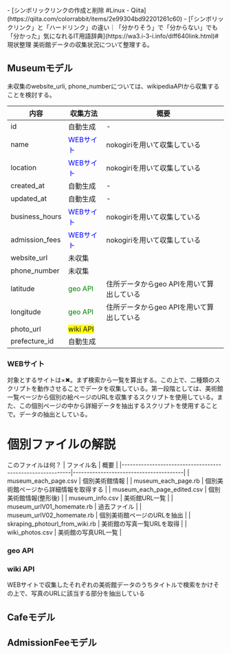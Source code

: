 <title>美術館データの収集方法</title>
-  [シンボリックリンクの作成と削除 #Linux - Qiita](https://qiita.com/colorrabbit/items/2e99304bd92201261c60)
- [「シンボリックリンク」と「ハードリンク」の違い｜「分かりそう」で「分からない」でも「分かった」気になれるIT用語辞典](https://wa3.i-3-i.info/diff640link.html)# 現状整理
美術館データの収集状況について整理する。

## Museumモデル
未収集のwebsite_urli, phone_numberについては、wikipediaAPIから収集することを検討する。

| 内容           | 収集方法                                               | 概要                                      |
|----------------|--------------------------------------------------------|-------------------------------------------|
| id             | <span style="background-color: gley">自動生成</span>   | -                                         |
| name           | <span style="color: blue">WEBサイト</span>             | nokogiriを用いて収集している              |
| location       | <span style="color: blue">WEBサイト</span>             | nokogiriを用いて収集している              |
| created_at     | 自動生成                                               | -                                         |
| updated_at     | 自動生成                                               | -                                         |
| business_hours | <span style="color: blue">WEBサイト</span>             | nokogiriを用いて収集している
| admission_fees | <span style="color: blue">WEBサイト</span>             | nokogiriを用いて収集している              |
| website_url    | <span class="red">未収集                                                 |                                           |
| phone_number   | <span class="red">未収集                                                 |                                           |
| latitude       | <span style="color: green">geo API</span>              | 住所データからgeo APIを用いて算出している |
| longitude      | <span style="color: green">geo API</span>              |  住所データからgeo APIを用いて算出している                                         |
| photo_url      | <span style="background-color: yellow">wiki API</span> |                                           |
| prefecture_id  | 自動生成                                               |                                           |
### WEBサイト
対象とするサイトは×✖︎。まず検索から一覧を算出する。この上で、二種類のスクリプトを動作させることでデータを収集している。第一段階としては、美術館一覧ページから個別の絵ページのURLを収集するスクリプトを使用している。また、この個別ページの中から詳細データを抽出するスクリプトを使用することで。データの抽出としている。

# 個別ファイルの解説
<span class=red>このファイルは何？
| ファイル名                                                | 概要                                   |
|-----------------------------------------------------------|----------------------------------------|
| <span class="blue">museum_each_page.csv            | 個別美術館情報                         |
| <span class="red">museum_each_page.rb</span>       | 個別美術館ページから詳細情報を取得する |
| <span class="blue">museum_each_page_edited.csv     | 個別美術館情報(整形後)                 |
| <span class="blue">museum_info.csv                 | 美術館URL一覧                          |
| <span class="gray-text">museum_urlV01_homemate.rb</span> | <span class="gray-text">過去ファイル                                       |
| <span class="red">museum_urlV02_homemate.rb</span> | 個別美術館ページのURLを抽出            |
| <span class="red">skraping_photourl_from_wiki.rb   | 美術館の写真一覧URLを取得              |
| <span class="yellow">wiki_photos.csv                 | 美術館の写真URL一覧                                       |

### geo API
### wiki API
WEBサイトで収集したそれぞれの美術館データのうちタイトルで検索をかけその上で、写真のURLに該当する部分を抽出している


## Cafeモデル
## AdmissionFeeモデル



